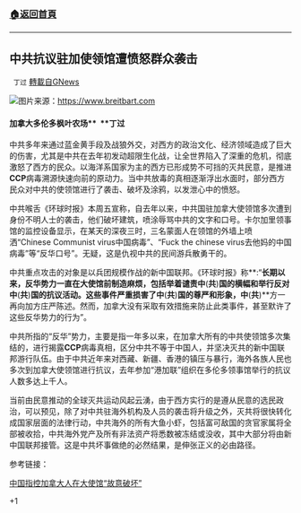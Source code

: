 ###  [:house:返回首頁](https://github.com/ourhimalayas/txt)
---

## 中共抗议驻加使领馆遭愤怒群众袭击
` 丁过` [轉載自GNews](https://gnews.org/zh-hans/1110484/)

![]()![](https://gnews.org/wp-content/uploads/2021/04/7953DFCD-5B99-4F07-8E27-0CA02BF67319_4_5005_c.jpeg)图片来源：https://www.breitbart.com
#### 加拿大多伦多枫叶农场**  **丁过

中共多年来通过蓝金黄手段及战狼外交，对西方的政治文化、经济领域造成了巨大的伤害，尤其是中共在去年初发动超限生化战，让全世界陷入了深重的危机，彻底激怒了西方的民众。以海洋系国家为主的西方已形成势不可挡的灭共民意，是推进**CCP**病毒溯源快速向前的原动力。当中共放毒的真相逐渐浮出水面时，部分西方民众对中共的使领馆进行了袭击、破坏及涂鸦，以发泄心中的愤怒。

中共喉舌《环球时报》本周五宣称，自去年以来，中共国驻加拿大使领馆多次遭到身份不明人士的袭击，他们破坏建筑，喷涂辱骂中共的文字和口号。卡尔加里领事馆的监控设备显示，在某天的深夜三时，三名蒙面人在领馆的外墙上喷洒“Chinese Communist virus中国病毒”、“Fuck the chinese virus去他妈的中国病毒”等“反华口号”。无疑，这是仇视中共的民间游兵散勇干的。

中共重点攻击的对象是以兵团规模作战的新中国联邦。《环球时报》称**:“**长期以来，反华势力一直在大使馆前制造麻烦，包括举着谴责中**(**共**)**国的横幅和举行反对中**(**共**)**国的抗议活动。这些事件严重损害了中**(**共**)**国的尊严和形象，中**(**共**)**方一再向加方庄严陈述。然而，加拿大没有采取有效措施来防止此类事件，甚至默许了这些反华势力的行为”。

中共所指的“反华”势力，主要是指一年多以来，在加拿大所有的中共使领馆多次集结的，进行揭露**CCP**病毒真相，区分中共不等于中国人，并坚决灭共的新中国联邦游行队伍。由于中共近年来对西藏、新疆、香港的镇压与暴行，海外各族人民也多次到加拿大使领馆进行抗议，去年参加“港加联”组织在多伦多领事馆举行的抗议人数多达上千人。

当前由民意推动的全球灭共运动风起云湧，由于西方实行的是遵从民意的选民政治，可以预见，除了对中共驻海外机构及人员的袭击将升级之外，灭共将很快转化成国家层面的法律行动，中共海外的所有大鱼小虾，包括富可敌国的贪官家属将全部被收拾，中共海外党产及所有非法资产将悉数被冻结或没收，其中大部分将由新中国联邦接管。这是中共坏事做绝的必然结果，是伸张正义的必由路径。

参考链接：

[中国指控加拿大人在大使馆“故意破坏”](https://www.breitbart.com/national-security/2021/04/17/china-accuses-canadians-of-conniving-vandalism-at-embassy/)

+1
